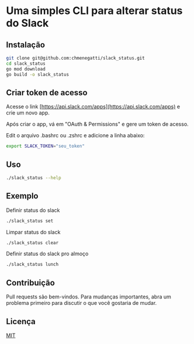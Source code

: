 # Uma simples CLI para alterar status do Slack

## Instalação
```bash
git clone git@github.com:chmenegatti/slack_status.git
cd slack_status
go mod download
go build -o slack_status
```

## Criar token de acesso
Acesse o link [https://api.slack.com/apps](https://api.slack.com/apps) e crie um novo app.

Após criar o app, vá em "OAuth & Permissions" e gere um token de acesso.

Edit o arquivo .bashrc ou .zshrc e adicione a linha abaixo:
```bash
export SLACK_TOKEN="seu_token"
```

## Uso
```bash
./slack_status --help
```

## Exemplo

Definir status do slack
```bash
./slack_status set
```

Limpar status do slack
```bash
./slack_status clear
```

Definir status do slack pro almoço
```bash
./slack_status lunch
```

## Contribuição
Pull requests são bem-vindos. Para mudanças importantes, abra um problema primeiro para discutir o que você gostaria de mudar.

## Licença
[MIT](https://choosealicense.com/licenses/mit/)




